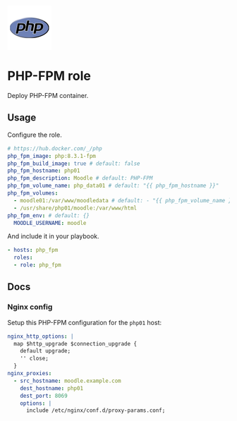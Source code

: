 <img src="/logos/php_fpm.png" alt="php_fpm logo" width="100" height="100">

# PHP-FPM role

Deploy PHP-FPM container.

## Usage

Configure the role.

```yml
# https://hub.docker.com/_/php
php_fpm_image: php:8.3.1-fpm
php_fpm_build_image: true # default: false
php_fpm_hostname: php01
php_fpm_description: Moodle # default: PHP-FPM
php_fpm_volume_name: php_data01 # default: "{{ php_fpm_hostname }}"
php_fpm_volumes:
  - moodle01:/var/www/moodledata # default: - "{{ php_fpm_volume_name }}:/var/www/html"
  - /usr/share/php01/moodle:/var/www/html
php_fpm_env: # default: {}
  MOODLE_USERNAME: moodle
```

And include it in your playbook.

```yml
- hosts: php_fpm
  roles:
  - role: php_fpm
```

## Docs

### Nginx config

Setup this PHP-FPM configuration for the `php01` host:

```yaml
nginx_http_options: |
  map $http_upgrade $connection_upgrade {
    default upgrade;
    '' close;
  }
nginx_proxies:
  - src_hostname: moodle.example.com
    dest_hostname: php01
    dest_port: 8069
    options: |
      include /etc/nginx/conf.d/proxy-params.conf;          
```